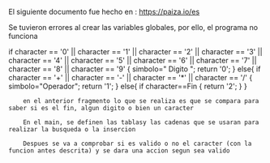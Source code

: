 El siguiente documento fue hecho en : https://paiza.io/es

Se tuvieron errores al crear las variables globales, por ello, el programa no funciona


if character == '0' || character == '1' || character == '2' || character == '3' || character == '4' || character == '5' || character == '6' || character == '7' || character == '8' || character == '9' {
        simbolo=" Digito ";
        return '0';
        }
    else{
        if character == '+' || character == '-' || character == '*' || character == '/' {
            simbolo="Operador";
            return '1';
            }
        else{
            if character==Fin {
                return '2';
                }
        }
        
        en el anterior fragmento lo que se realiza es que se compara para saber si es el fin, algun digito o bien un caracter
        
        En el main, se definen las tablasy las cadenas que se usaran para realizar la busqueda o la insercion
        
        Despues se va a comprobar si es valido o no el caracter (con la funcion antes descrita) y se dara una accion segun sea valido
